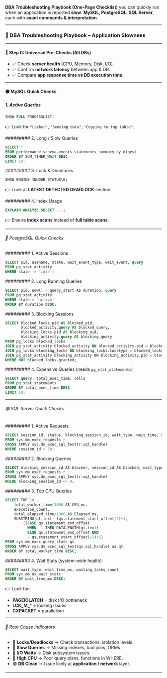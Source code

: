 **DBA Troubleshooting Playbook (One-Page Checklist)** you can quickly run when an application is reported **slow**.
**MySQL, PostgreSQL, SQL Server**, each with **exact commands & interpretation**.

---

### 🚨 DBA Troubleshooting Playbook – Application Slowness

---

#### 🔎 Step 0: Universal Pre-Checks (All DBs)

* ✅ Check **server health** (CPU, Memory, Disk, I/O).
* ✅ Confirm **network latency** between app & DB.
* ✅ Compare **app response time vs DB execution time**.

---

#### 🟢 MySQL Quick Checks

##### 1. Active Queries

```sql
SHOW FULL PROCESSLIST;
```

👉 Look for `"Locked"`, `"Sending data"`, `"Copying to tmp table"`.

######### 2. Long / Slow Queries

```sql
SELECT *
FROM performance_schema.events_statements_summary_by_digest
ORDER BY SUM_TIMER_WAIT DESC
LIMIT 10;
```

######### 3. Lock & Deadlocks

```sql
SHOW ENGINE INNODB STATUS\G;
```

👉 Look at **LATEST DETECTED DEADLOCK** section.

######### 4. Index Usage

```sql
EXPLAIN ANALYZE SELECT ...;
```

👉 Ensure **index scans** instead of **full table scans**.

---

###### 🔵 PostgreSQL Quick Checks

######### 1. Active Sessions

```sql
SELECT pid, usename, state, wait_event_type, wait_event, query
FROM pg_stat_activity
WHERE state != 'idle';
```

######### 2. Long Running Queries

```sql
SELECT pid, now() - query_start AS duration, query
FROM pg_stat_activity
WHERE state = 'active'
ORDER BY duration DESC;
```

######### 3. Blocking Sessions

```sql
SELECT blocked_locks.pid AS blocked_pid,
       blocked_activity.query AS blocked_query,
       blocking_locks.pid AS blocking_pid,
       blocking_activity.query AS blocking_query
FROM pg_locks blocked_locks
JOIN pg_stat_activity blocked_activity ON blocked_activity.pid = blocked_locks.pid
JOIN pg_locks blocking_locks ON blocking_locks.locktype = blocked_locks.locktype
JOIN pg_stat_activity blocking_activity ON blocking_activity.pid = blocking_locks.pid
WHERE NOT blocked_locks.granted;
```

######### 4. Expensive Queries (needs `pg_stat_statements`)

```sql
SELECT query, total_exec_time, calls
FROM pg_stat_statements
ORDER BY total_exec_time DESC
LIMIT 10;
```

---

###### 🟣 SQL Server Quick Checks

######### 1. Active Requests

```sql
SELECT session_id, status, blocking_session_id, wait_type, wait_time, text
FROM sys.dm_exec_requests r
CROSS APPLY sys.dm_exec_sql_text(r.sql_handle)
WHERE session_id > 50;
```

######### 2. Blocking Queries

```sql
SELECT blocking_session_id AS blocker, session_id AS blocked, wait_type, text
FROM sys.dm_exec_requests r
CROSS APPLY sys.dm_exec_sql_text(r.sql_handle)
WHERE blocking_session_id <> 0;
```

######### 3. Top CPU Queries

```sql
SELECT TOP 10
    total_worker_time/1000 AS CPU_ms,
    execution_count,
    total_elapsed_time/1000 AS Elapsed_ms,
    SUBSTRING(qt.text, (qs.statement_start_offset/2)+1,
        ((CASE qs.statement_end_offset
          WHEN -1 THEN DATALENGTH(qt.text)
          ELSE qs.statement_end_offset END
          - qs.statement_start_offset)/2)+1)
FROM sys.dm_exec_query_stats qs
CROSS APPLY sys.dm_exec_sql_text(qs.sql_handle) as qt
ORDER BY total_worker_time DESC;
```

######### 4. Wait Stats (system-wide health)

```sql
SELECT wait_type, wait_time_ms, waiting_tasks_count
FROM sys.dm_os_wait_stats
ORDER BY wait_time_ms DESC;
```

👉 Look for:

* **PAGEIOLATCH** = disk I/O bottleneck
* **LCK\_M\_**\* = locking issues
* **CXPACKET** = parallelism

---

###### 🚦 Root Cause Indicators

* 🔴 **Locks/Deadlocks** → Check transactions, isolation levels.
* 🔴 **Slow Queries** → Missing indexes, bad joins, ORMs.
* 🔴 **I/O Waits** → Disk subsystem issues.
* 🔴 **High CPU** → Poor query plans, functions in WHERE.
* 🟢 **DB Clean** → Issue likely at **application / network** layer.

---

